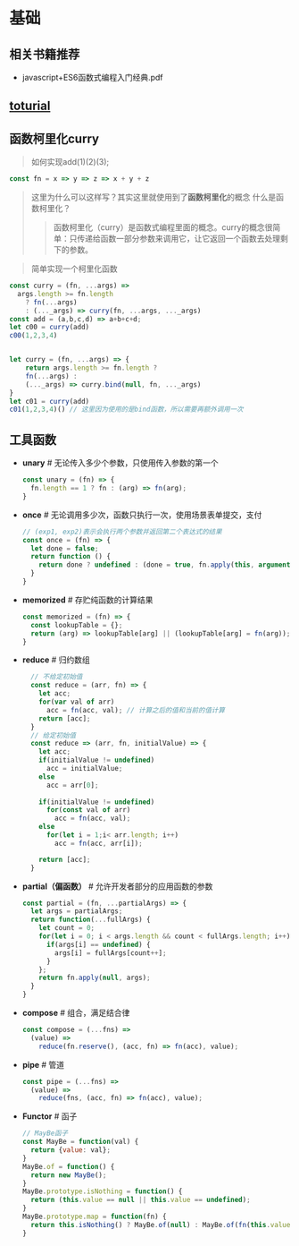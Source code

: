 # 基础
## 相关书籍推荐
- javascript+ES6函数式编程入门经典.pdf
## [toturial](https://llh911001.gitbooks.io/mostly-adequate-guide-chinese/content/)
## 函数柯里化curry
> 如何实现add(1)(2)(3);
```js
const fn = x => y => z => x + y + z
```
> 这里为什么可以这样写？其实这里就使用到了**函数柯里化**的概念
> 什么是函数柯里化？</br>
>> 函数柯里化（curry）是函数式编程里面的概念。curry的概念很简单：只传递给函数一部分参数来调用它，让它返回一个函数去处理剩下的参数。

> 简单实现一个柯里化函数
```js
const curry = (fn, ...args) =>
  args.length >= fn.length
    ? fn(...args)
    : (..._args) => curry(fn, ...args, ..._args)
const add = (a,b,c,d) => a+b+c+d;
let c00 = curry(add)
c00(1,2,3,4)


let curry = (fn, ...args) => {
    return args.length >= fn.length ?
    fn(...args) : 
    (..._args) => curry.bind(null, fn, ..._args)
} 
let c01 = curry(add)
c01(1,2,3,4)() // 这里因为使用的是bind函数，所以需要再额外调用一次

```
## 工具函数
- <b>unary</b> # 无论传入多少个参数，只使用传入参数的第一个
  ```js
  const unary = (fn) => {
    fn.length == 1 ? fn : (arg) => fn(arg);
  }
  ```
- <b>once</b> # 无论调用多少次，函数只执行一次，使用场景表单提交，支付
  ```js
  // (exp1, exp2)表示会执行两个参数并返回第二个表达式的结果
  const once = (fn) => {
    let done = false;
    return function () {
      return done ? undefined : (done = true, fn.apply(this, arguments));
    }
  }
  ```
- <b>memorized</b> # 存贮纯函数的计算结果
  ```js
  const memorized = (fn) => {
    const lookupTable = {};
    return (arg) => lookupTable[arg] || (lookupTable[arg] = fn(arg));
  }
  ```
- <b>reduce</b> # 归约数组
  ```js
    // 不给定初始值
    const reduce = (arr, fn) => {
      let acc;
      for(var val of arr)
        acc = fn(acc, val); // 计算之后的值和当前的值计算
      return [acc];
    }
    // 给定初始值
    const reduce => (arr, fn, initialValue) => {
      let acc;
      if(initialValue != undefined)
        acc = initialValue;
      else
        acc = arr[0];
      
      if(initialValue != undefined)
        for(const val of arr)
          acc = fn(acc, val);
      else
        for(let i = 1;i< arr.length; i++) 
          acc = fn(acc, arr[i]);

      return [acc];
    }
  ```
- <b>partial（偏函数）</b> # 允许开发者部分的应用函数的参数
  ```js
  const partial = (fn, ...partialArgs) => {
    let args = partialArgs;
    return function(...fullArgs) {
      let count = 0;
      for(let i = 0; i < args.length && count < fullArgs.length; i++) {
        if(args[i] == undefined) {
          args[i] = fullArgs[count++];
        }
      };
      return fn.apply(null, args);
    }
  }
  ```

- <b>compose</b> # 组合，满足结合律
  ```js
  const compose = (...fns) => 
    (value) => 
      reduce(fn.reserve(), (acc, fn) => fn(acc), value);
  ```

- <b>pipe</b> # 管道
  ```js
  const pipe = (...fns) => 
    (value) => 
      reduce(fns, (acc, fn) => fn(acc), value);
  ```

- **Functor** # 函子
  ```js
  // MayBe函子
  const MayBe = function(val) {
    return {value: val};
  }
  MayBe.of = function() {
    return new MayBe();
  }
  MayBe.prototype.isNothing = function() {
    return (this.value == null || this.value == undefined);
  }
  MayBe.prototype.map = function(fn) {
    return this.isNothing() ? MayBe.of(null) : MayBe.of(fn(this.value));
  }
  ```